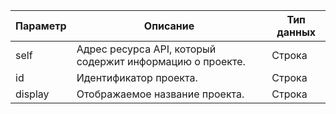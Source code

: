 Параметр | Описание | Тип данных
----- | ----- | -----
self | Адрес ресурса API, который содержит информацию о проекте. | Строка
id | Идентификатор проекта. | Строка
display | Отображаемое название проекта. | Строка